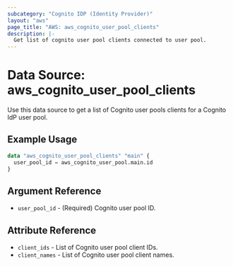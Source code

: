 ```yaml
---
subcategory: "Cognito IDP (Identity Provider)"
layout: "aws"
page_title: "AWS: aws_cognito_user_pool_clients"
description: |-
  Get list of cognito user pool clients connected to user pool.
---
```


# Data Source: aws_cognito_user_pool_clients

Use this data source to get a list of Cognito user pools clients for a Cognito IdP user pool.

## Example Usage

```terraform
data "aws_cognito_user_pool_clients" "main" {
  user_pool_id = aws_cognito_user_pool.main.id
}
```

## Argument Reference

* `user_pool_id` - (Required) Cognito user pool ID.

## Attribute Reference

* `client_ids` - List of Cognito user pool client IDs.
* `client_names` - List of Cognito user pool client names.
